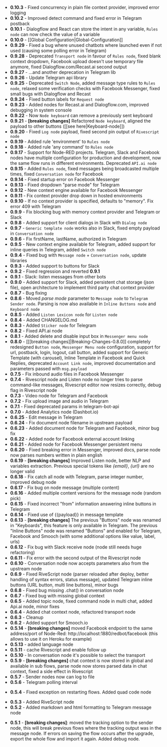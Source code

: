 * **0.10.3** - Fixed concurrency in plain file context provider, improved error logging 
* **0.10.2** - Improved detect command and fixed error in Telegram postback
* **0.10.1** - Dialogflow and React can store the intent in any variable, `Rules node` can now check the value of a variable 
* **0.10.0** - [[Global Configuration|Global-Configuration]]
* **0.9.29** - Fixed a bug where unused chatbots where launched even if not used (causing some polling error in Telegram)
* **0.9.28** - Deprecated `Transport node` in favour of `Rules node`, fixed blank context dropdown, Facebook upload doesn't use temporary file anymore, fixed Dialogflow.com/Recast.ai second output
* **0.9.27** - ...and another deprecation in Telegram lib
* **0.9.26** - Update Telegram api library
* **0.9.25** - Deprecated `Switch Node`, added message type rules to `Rules node`, relaxed some verification checks with Facebook Messenger, fixed small bugs with Dialogflow and Recast  
* **0.9.24** - Fixed button labels for `Request node`
* **0.9.23** - Added nodes for Recast.ai and Dialogflow.com, improved debugging in system console
* **0.9.22** - Now `Node keyboard` can remove a previously sent keyboard
* **0.9.21** - **[breaking changes]** Refactored `Node keyboard`, aligned the payload to other buttons ([[see here|Keyboard-node]])
* **0.9.20** - Fixed `Log node` payload, fixed second pin output of `Rivescript node`
* **0.9.19** - Added rule 'environment' to `Rules node`
* **0.9.18** - Added rule 'any command' to `Rules node`
* **0.9.17** - Support for Node-RED projects. Telegram, Slack and Facebook nodes have multiple configuration for production and development, now the same flow runs in different environments. Deprecated `API.ai node`
* **0.9.15** - Added `Rules node`, fixed messages being broadcasted multiple times, fixed `Conversation node` for Facebook
* **0.9.14** - Fixed startup error on Facebook Messenger 
* **0.9.13** - Fixed dropdown "parse mode" for Telegram
* **0.9.12** - New context engine available for Facebook Messenger 
* **0.9.11** - Fix context provider drop down in hosted environments 
* **0.9.10** - If no context provider is specified, defaults to "memory". Fix error 409 with Telegram
* **0.9.9** - Fix blocking bug with memory context provider and Telegram or Slack
* **0.9.8** - Added support for client dialogs in Slack with `Dialog node`
* **0.9.7** - `Generic template node` works also in Slack, fixed empty payload in `Conversation node`
* **0.9.6** - Fix firstName, lastName, authorized in Telegram
* **0.9.5** - New context engine available for Telegram, added support for inline queries in Telegram, added `Switch node`
* **0.9.4** - Fixed bug with `Message node` + `Conversation node`, update libraries 
* **0.9.3** - Added support to buttons for Slack 
* **0.9.2** - Fixed regression and reverted **0.9.1** 
* **0.9.1** - Slack: listen messages from other bots 
* **0.9.0** - Added support for Slack, added persistent chat storage (json file), open architecture to implement third party chat context provider 
* **0.8.7** - Bug fixing
* **0.8.6** - Moved *parse mode* parameter to `Message node` to `Telegram Sender node`. Parsing is now also available in `Inline Buttons node` and `Keyboard node`
* **0.8.5** - Added `Listen Lexicon node` for `Listen node`
* **0.8.4** - Added CHANGELOG.md
* **0.8.3** - Added `Sticker node` for Telegram
* **0.8.2** - Fixed API.ai node
* **0.8.1** - Added delete and disable input box in `Messenger menu node`
* **0.8.0** - [[[breaking changes]|Breaking-Changes-0.8.0]] completely redesigned `Button node`, `Messenger Menu node` configuration, support for url, postback, login, logout, call button, added support for Generic Template (with carousel), Inline Template in Facebook and Quick Replies, deprecated `Account Link node`, improved documentation and parameters passed with `msg.payload`
* **0.7.5** - Fix inbound audio files in Facebook Messenger
* **0.7.4** - Rivescript node and Listen node no longer tries to parse command-like messages, Rivescript editor now resizes correctly, debug flag in Rivescript node
* **0.7.3** - Video node for Telegram and Facebook
* **0.7.2** - Fix upload image and audio in Telegram
* **0.7.1** - Fixed deprecated params in telegram-bot-api
* **0.7.0** - Added Analytics node (Dashbot.io)
* **0.6.25** - Edit message in Telegram
* **0.6.24** - Fix document node filename in upstream payload
* **0.6.23** - Added document node for Telegram and Facebook, minor bug fix 
* **0.6.22** - Added node for Facebook external account linking
* **0.6.21** - Added node for Facebook Messenger persistent menu
* **0.6.20** - Fixed breaking error in Messenger, improved docs, parse node now parses numbers written in plain english
* **0.6.19** - **[breaking changes]** Improved Listen node, better NLP and variables extraction. Previous special tokens like *{email}*, *{url}* are no longer valid
* **0.6.18** - Fix catch all node with Telegram, parse integer number, improved debug node
* **0.6.17** - Fix bug on node message (multiple content)
* **0.6.16** - Added multiple content versions for the message node (random pick)
* **0.6.15** - Fixed incorrect "from" information answering inline buttons in Telegram
* **0.6.14** - Fixed use of {{payload}} in message template
* **0.6.13** - **[breaking changes]** The previous "Buttons" node was renamed in "Keyboards", this feature is only available in Telegram. The previous "Inline Buttons" node was renamed "Buttons" and enabled for Telegram, Facebook and Smooch (with some additional options like value, label, urls)
* **0.6.12** - Fix bug with Slack receive node (node still needs huge refactoring)
* **0.6.11** - Fix error with the second output of the Rivescript node
* **0.6.10** - Conversation node now accepts parameters also from the upstream node
* **0.6.9** - Fixed RiveScript node (parser reloaded after deploy, better handling of syntax errors, status message), updated Telegram inline buttons (URL button, multi line buttons), minor bugs
* **0.6.8** - Fixed bug missing .chat() in conversation node
* **0.6.7** -  Fixed bug with missing global context
* **0.6.5** - Added topic node, fixed command node in multi chat, added Api.ai node, minor fixes
* **0.6.4** - Added chat context node, refactored transport node
* **0.6.3** - Cleanup
* **0.6.2** - Added support for Smooch.io
* **0.5.14** - **[breaking changes]** moved Facebook endpoint to the same address/port of Node-Red: http://localhost:1880/redbot/facebook (this allows to use it on Heroku for example)
* **0.5.13** - added language node
* **0.5.11** - cache Rivescript and enable follow up
* **0.5.10** - In conversation node it's possible to select the transport
* **0.5.9** - **[breaking changes]** chat context is now stored in global and available in sub flows, parse node now stores parsed data in chat context, fixed a side effect in Rivescript
* **0.5.7** - Sender nodes now can log to file
* **0.5.6** - Telegram polling interval
- **0.5.4** - Fixed exception on restarting flows. Added quad code node
* **0.5.3** - Added RiveScript node
* **0.5.2** - Added markdown and html formatting to Telegram message node
- **0.5.1** - **[breaking changes]**: moved the tracking option to the sender node, this will break previous flows where the tracking output was in the message node. If errors on saving the flow occurs after the upgrade, export the whole flow and import it again. Added debug node.